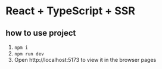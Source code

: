 # React + TypeScript + SSR
 
## how to use project

1. `npm i`
2. `npm run dev`
3. Open http://localhost:5173 to view it in the browser pages
